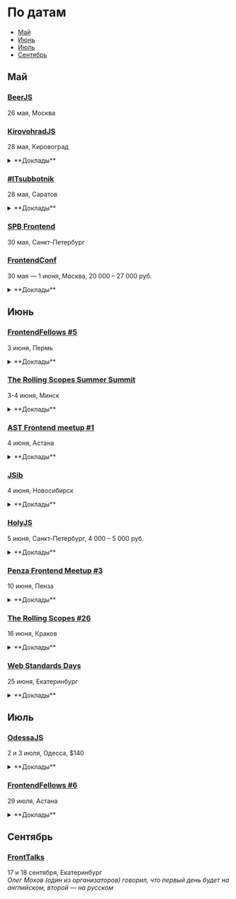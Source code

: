 # По датам

- [Май](#Май)
- [Июнь](#Июнь)
- [Июль](#Июль)
- [Сентябрь](#Сентябрь)

## Май

### [BeerJS](http://www.meetup.com/BeerJS-Moscow/events/231310923/)

26 мая, Москва

### [KirovohradJS](http://kirovohradjs.com/)

28 мая, Кировоград

<details>
  <summary>**Доклады**</summary>

  - «Шаблоны проектирования в JavaScript», Анастасия Смирнова
  - «Функциональная парадигма в JavaScript», Евгений Обрезков
  - «Bot Driven Development», Марк Орел
  - «Competitive advantage of Angular 2.0», Евгений Сафронов
  - «Реактивный Meteor», Андрей Орел
  - «Освоение Phaser после Action Script 3», Алексей Извалов
</details>

### [#ITsubbotnik](https://events.epam.com/events/it-subbotnik-saratov)

28 мая, Саратов

<details>
  <summary>**Доклады**</summary>

  - «Google Developer Tools. Профилирование производительности веб-приложений», Михаил Семичев (EPAM Systems)
  - «TypeScript: обзор и перспективы», Дмитрий Турлычкин (EPAM Systems)
</details>

### [SPB Frontend](https://spb-frontend-events.timepad.ru/event/334815/)

30 мая, Санкт-Петербург

### [FrontendConf](http://frontendconf.ru/)

30 мая — 1 июня, Москва, 20 000 – 27 000 руб.

<details>
  <summary>**Доклады**</summary>

  - «Как отвечать за продакшен», Сумин Андрей (Mail.Ru)
  - «React: новая эра фронтенд разработки», Роберт Харитонов (Liberty Global)
  - «Amazing threesome, rrr... React. Redux. Real world», Ростислав Галкин 
  - «МРТ для данных», Анастасия Горячева (Avito) 
  - «Как мы адаптировали более 150 сайтов по технологии Dynamically-served JavaScript», Артём Цымпов, Евгений Кольцов (eski.mobi)
  - «Радости и гадости регрессионного тестирования вёрстки», Алексей Малеков (HTML Academy)
  - «Пользовательские свойства, как основа архитектуры CSS», Павел Ловцевич (LOVATA)
  - «Организация конвейера автоматизации тестирования», Петров Алексей (Mail.Ru)
  - «UX-дизайнер, ты ли это? Навыки проектировщика в стилизации интерфейсов», Илья Бовкунов (КБ «Собака Павлова»)
  - «base.network - децентрализованный веб на JavaScript», Денис Глазков (Lazada Rus)
  - «Vue.js и его брат-близнец Vue-server.js», Андрей Солодовников (НГС)
  - «Стабильность WebGL приложений», Кирилл Дмитренко (Яндекс)
  - «Как мы ускоряли WebGL», Мстислав Живодков (2ГИС)
  - «Жизнь HTML в 2ГИС под iOS», Роман Янке (2ГИС)
  - «Классические архитектуры во фронтенде», Александра Шинкевич (LOVATA)
  - «Конструктор», Денис Паясь (Яндекс)
  - «Библиотека UI компонентов, о которой вы всегда мечтали», Роберт Харитонов (Liberty Global)
  - «55+1 прием для улучшения JavaScript-кода», Татьяна Бабич 
  - «Angular 2 не так уж и плох... А если задуматься, то и просто хорош», Алексей Юрьевич Охрименко (IPONWEB)
  - «Как мы разрабатываем новый фронтенд Tinkoff.ru», Филипп Нехаев 
  - «Что делать, когда костыли уже не помогают? Опыт tutu.ru», Роман Грунтович (tutu.ru) 
  - «В погоне за производительностью. Психология пользователя», Денис Мишунов (Digital Garden AS)
  - «CSS: методологии, фреймворки, вот это все», Павел Ловцевич (LOVATA)
  - «Реализация бессерверного бэкенда на AWS», Кирилл Потехин
</details>

## Июнь

### [FrontendFellows #5](https://frontendfellows.timepad.ru/event/299132/)

3 июня, Пермь

<details>
  <summary>**Доклады**</summary>

  - «Кто такой разработчик интерфейсов?», Олег Мохов (Яндек)
  - «Компонентный подход в построении интерфейсов», Олег Плотников (RealtimeBoard)
  - «Разработка на Angular. Наши грабли», Алексей Пихтовников (Xsolla)
  - «Осторожно, закэшировано!», Сергей Жигалов (Яндекс)
</details>

### [The Rolling Scopes Summer Summit](https://rollingscopes.com/)

3-4 июня, Минск

<details>
  <summary>**Доклады**</summary>

  - «Кто-то читает тексты в мобильной игре? Опыт World of Tanks Blitz и при чём здесь UX», Анна Ширяева
  - «Best UI Design Practices. UI Patterns», Анастасия Шпакова
  - «Контекст! Контекст! Контекст!», Ксения Колтун
  - «„Не иди за мной, я сам потерялся” или что такое UX исследования, и зачем они нужны», Виктория Рылькова
  - «Постигаем CSS Grid Layout», Наталия Короткова
  - «Выжимаем максимум из React.js», Виталий Фокин
  - «How to FAIL Web Accessibility», Станислав Зубович
  - «Living the GNU/Linux Dream», Петар Додев
  - «Безусловное программирование», Александр Оргиш
  - «Гонки дронов: спорт для гиков», Андрей Ворошков
  - «TV in browsers: live cases», Александр Карлович
  - «API Панорам», Всеволод Шмыров
  - «Welcome to V/A/M R.», Paul Yuhnovich
  - «Code review», Виктор Хомяков
  - «Blend4Web: нативные врата в мир WebGL», Денис Шеко
  - «CSS Quickdraw 2.0», Кирилл Кныш, Андрей Волченко
</details>

### [AST Frontend meetup #1](https://astfrontend.timepad.ru/event/332558/)

4 июня, Астана

<details>
  <summary>**Доклады**</summary>

  - «Фронтенд разработка — взгляд со стороны», Таир Сабыргалиев (Bee Software)
</details>

### [JSib](https://vk.com/jsibnsk)

4 июня, Новосибирск

<details>
  <summary>**Доклады**</summary>

  - «Обзор Meteor»
</details>

### [HolyJS](http://holyjs.ru/)

5 июня, Санкт-Петербург, 4 000 – 5 000 руб.

<details>
  <summary>**Доклады**</summary>

  - «CSSO - оптимизируем CSS», Роман Дворнов (Avito)
  - «В погоне за производительностью. Психология пользователя», Денис Мишунов (Digital Garden AS)
  - «Производительность JavaScript через подзорную трубу», Вячеслав Егоров (Google)
  - «JavaScript Device Detection», Dino Esposito
  - «МРТ для данных», Анастасия Горячева
  - «Gradual typing in JavaScript», Дмитрий Локтев (Indie)
  - «Swarm: синхронизируем рой устройств», Виктор Грищенко
  - «Инфраструктура распределённых приложений на Node.js», Станислав Гуменюк (SEMrush)
  - «Angular 2: знакомый герой, новые надежды», Евгений Гусев (Wrike)
  - «CSS-в-JS, HTML-в-JS, ВСЁ-в-JS. Всё гораздо проще, когда вокруг всё JavaScript», Алексей Иванов (Evil Martians)
  - «Низкоуровневое программирование в браузере — готовимся использовать WebAssembly», Вячеслав Лапин (EPAM Systems)
  - «Порталы на JavaScript: зачем, как, и надо ли оно?», Михаил Дружинин (Luxoft)
  - «Event-Sourcing your React-Redux applications», Maurice de Beijer
  - «Удобные API с GraphQL», Михаил Новиков (Reindex)
  - «Парсеры — это Спарта», Алексей Охрименко (IPONWEB)
  - «Данные на фронтенде», Никита Прокопов (Cognician)
  - «Реактивное программирование - управляем потоками данных», Виктор Русакович (GP Software.travel)
  - «JS внутри PostgreSQL», Николай Рыжиков (HealthSamurai)
  - «Как я перестал верить технологиям», Алексей Симоненко
  - «Откуда берутся js-фичи», Кирилл Сухомлин (EPAM Systems)
  - «Практическое применение WebGL», Василика Климова (Artec Group)
  - «Iskra JS: JavaScript в микроконтроллере», Игорь Зотов (Амперка)
</details>

### [Penza Frontend Meetup #3](https://vk.com/pfm_3)

10 июня, Пенза

<details>
  <summary>**Доклады**</summary>

  - «Новый мир с PostCSS», Андрей Лебедев (Моё дело)
</details>

### [The Rolling Scopes #26](https://krakow.rollingscopes.com/)

16 июня, Краков

<details>
  <summary>**Доклады**</summary>

  - «TypeScript and what's the hack Javascript», Vadzim Yakushau
  - «Virtual Augmented Mixed Reality: Day 0», Paul Yuhnovich
  - «3D visualization of datasets in browsers», Oleksandr Pastukhov
  - «CSS QuickDraw», Alexander Gerasimov
</details>

### [Web Standards Days](https://wsd.events/2016/06/25/)

25 июня, Екатеринбург

<details>
  <summary>**Доклады**</summary>

  - «Как отвечать за продакшен», Андрей Сумин (Mail.Ru)
  - «МРТ для данных», Анастасия Горячева (Avito)
  - «Жизнь HTML в 2ГИС под iOS», Роман Янке (2ГИС)
  - «Дружим с контентом пользователя», Владимир Кузнецов (Graph)
  - «Жми сюда!», Вадим Макеев (Opera)
</details>

## Июль

### [OdessaJS](http://odessajs.org/)

2 и 3 июля, Одесса, $140

<details>
  <summary>**Доклады**</summary>

  - «WebGL, basic computer graphics for frontend devs», Martin Naumann
  - «Evolution of Components: The New Frontier», Андрей Листочкин
  - «Grid Layout», Вадим Макеев
  - «Profiling NodeJS apps and looking for deopts/bailouts + workshop», Евгений Обрезков
  - «Rx.js пожоще», Денис Стоянов
  - «Cистемне програмування на JS», Ингвар Степанян
  - «Angular 2 Universe», Денис Зайченко
  - «Моды для Майнкрафта на Javascript», Юля Пучнина
  - «Smart Home and IoT», Андрей Кучеренко
  - «React.js в мифрильной броне», Артем Тритяк
  - «What professionals can learn from coding games?», Александр Лябах
  - «Что не так с web и как с этим жить», Сергей Рубанов
  - «Relay internals, such as cache algorithm, garbage collector, algorithm of applying optimistic updates», Вячеслав Слинько
  - «Архитектура, или как мы куда-то не туда пошли», Дима Малеев
  - «CSS in JS», Кирилл Яковенко
  - «Карты и картографические сервисы», Николай Беличук
  - «Why functional programming makes life easier?», Юля Пшинко
  - «Основы Rx.js», Дима Билдин
  - «Node.js вширь и вглубь», Дмитрий Гусев
  - «Node.js Macht Frei», Тимур Шемсединов
  - «ECMAScript: past, present and future», Ксения Редунова
  - «Elm: functional programming in your browser», Алекс Труш
  - «Ребрендинг в продакшене», Алексей Мигуцкий
</details>

### [FrontendFellows #6](https://frontendfellows.timepad.ru/event/328848/)

29 июля, Астана

<details>
  <summary>**Доклады**</summary>

  - «Обучение фронтенд разработке», Олег Мохов (Яндекс)
</details>

## Сентябрь

### [FrontTalks](http://lanyrd.com/2016/fronttalks2016/)

17 и 18 сентября, Екатеринбург  
*Олег Мохов (один из организаторов) говорил, что первый день будет на английском, второй — на русском*
